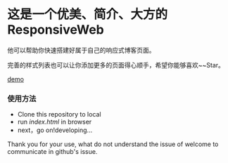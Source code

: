 ﻿# 这是一个优美、简介、大方的ResponsiveWeb

他可以帮助你快速搭建好属于自己的响应式博客页面。

完善的样式列表也可以让你添加更多的页面得心顺手，希望你能够喜欢~~Star。

[demo](http://shijinrong.cn)

### 使用方法
- Clone this repository to local
- run *index.html* in browser
- next，go on!developing...


Thank you for your use, what do not understand the issue of welcome to communicate in github's issue.